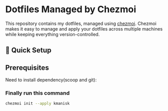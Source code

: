 # Dotfiles Managed by Chezmoi

This repository contains my dotfiles, managed using [chezmoi](https://www.chezmoi.io). Chezmoi makes it easy to manage and apply your dotfiles across multiple machines while keeping everything version-controlled.

## 🚀 Quick Setup

## Prerequisites

Need to install dependency(scoop and git):

<!--### For Normal User-->
<!--```bash-->
<!--Set-ExecutionPolicy -ExecutionPolicy RemoteSigned -Scope CurrentUser-->
<!--Invoke-RestMethod -Uri https://get.scoop.sh | Invoke-Expression-->
<!--```-->
<!--### For Admin-->
<!--```bash-->
<!--Set-ExecutionPolicy -ExecutionPolicy RemoteSigned -Scope CurrentUser-->
<!--iex "& {$(irm get.scoop.sh)} -RunAsAdmin"-->
<!--scoop install main/chezmoi-->
<!--```-->
<!--### For Winget Users-->
<!---->
<!--```-->
<!--winget install twpayne.chezmoi-->
<!--winget install Git.Git-->
<!--winget install -e --id GitHub.cli-->
<!--```-->
<!---->
<!--### Configure Git-->
<!--```-->
<!---->
<!--git config --global user.name "kmanisk" -->
<!--git config --global user.email "youremail@example.com"-->
<!--gh auth login-->
<!--```-->

### Finally run this command
```bash
chezmoi init --apply kmanisk
```


